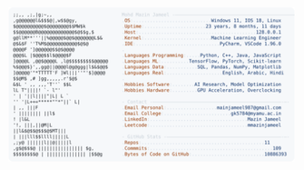 <picture>
  <source srcset="https://raw.githubusercontent.com/mmazinjameel/mmazinjameel/main/dark_mode.svg?v=1752668521" media="(prefers-color-scheme: dark)">
  <img src="https://raw.githubusercontent.com/mmazinjameel/mmazinjameel/main/light_mode.svg?v=1752668521">
</picture>
